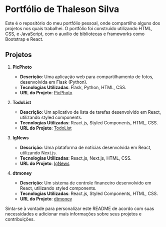 # Portfólio de Thaleson Silva

Este é o repositório do meu portfólio pessoal, onde compartilho alguns dos projetos nos quais trabalhei. O portfólio foi construído utilizando HTML, CSS, e JavaScript, com o auxílio de bibliotecas e frameworks como Bootstrap e React.

## Projetos

1. **PicPhoto**
   - **Descrição**: Uma aplicação web para compartilhamento de fotos, desenvolvida em Flask (Python).
   - **Tecnologias Utilizadas**: Flask, Python, HTML, CSS.
   - **URL do Projeto**: [PicPhoto](https://pic-photo-effl.onrender.com/)

2. **TodoList**
   - **Descrição**: Um aplicativo de lista de tarefas desenvolvido em React, utilizando styled components.
   - **Tecnologias Utilizadas**: React.js, Styled Components, HTML, CSS.
   - **URL do Projeto**: [TodoList](https://todo-list-gamma-beige.vercel.app/)

3. **IgNews**
   - **Descrição**: Uma plataforma de notícias desenvolvida em React, utilizando Next.js.
   - **Tecnologias Utilizadas**: React.js, Next.js, HTML, CSS.
   - **URL do Projeto**: [IgNews](https://ig-news-three-chi.vercel.app/)

4. **dtmoney**
   - **Descrição**: Um sistema de controle financeiro desenvolvido em React, utilizando styled components.
   - **Tecnologias Utilizadas**: React.js, Styled Components, HTML, CSS.
   - **URL do Projeto**: [dtmoney](#)



Sinta-se à vontade para personalizar este README de acordo com suas necessidades e adicionar mais informações sobre seus projetos e contribuições.
